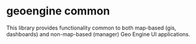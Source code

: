 # geoengine common

This library provides functionality common to both map-based (gis, dashboards) and non-map-based (manager) Geo Engine UI applications.

